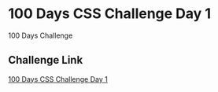 # 100 Days CSS Challenge Day 1

100 Days Challenge


## Challenge Link
[100 Days CSS Challenge Day 1](https://100dayscss.com/days/1/)
